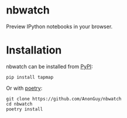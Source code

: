 # nbwatch
Preview IPython notebooks in your browser.

# Installation
nbwatch can be installed from [PyPI](https://pypi.org/project/nbwatch/):
```shell
pip install tapmap
```
Or with [poetry](https://poetry.eustace.io):
```shell
git clone https://github.com/AnonGuy/nbwatch
cd nbwatch
poetry install
```
